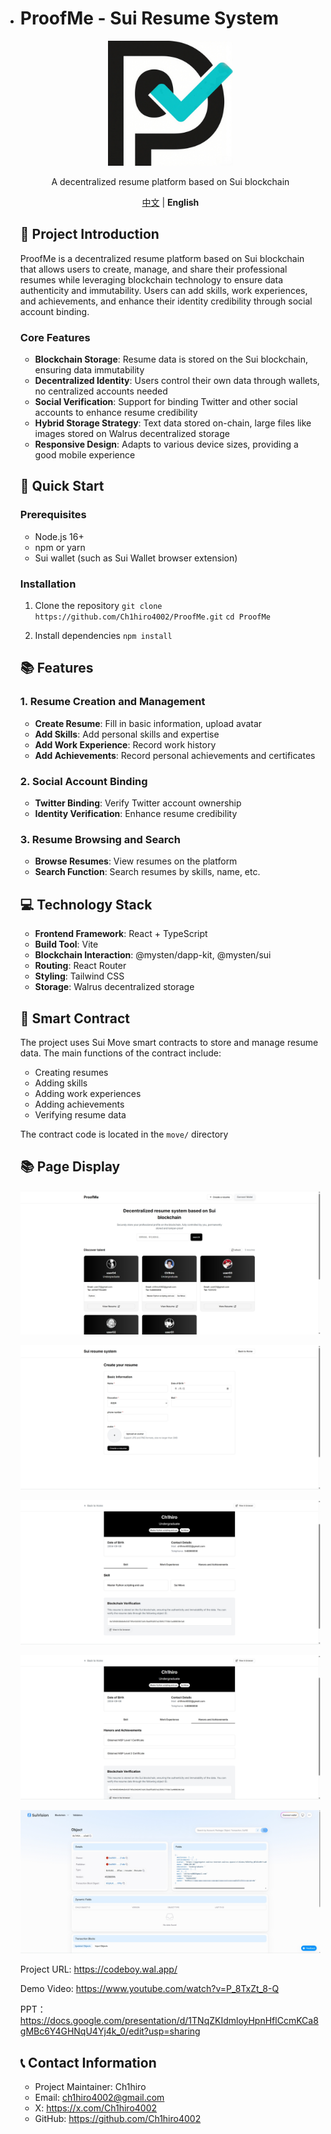 - # ProofMe - Sui Resume System

  <p align="center">
    <img src="./src/assets/logo.png" alt="Sui Resume System Logo" width="200" height="200"/>
  </p>
  
  
  
  
  <p align="center">
    A decentralized resume platform based on Sui blockchain
  </p>
  
  <p align="center">
    <a href="README_CN.md">中文</a> | <strong>English</strong>
  </p>
  
  ## 📖 Project Introduction
  
  ProofMe is a decentralized resume platform based on Sui blockchain that allows users to create, manage, and share their professional resumes while leveraging blockchain technology to ensure data authenticity and immutability. Users can add skills, work experiences, and achievements, and enhance their identity credibility through social account binding.
  
  ### Core Features
  
  - **Blockchain Storage**: Resume data is stored on the Sui blockchain, ensuring data immutability
  - **Decentralized Identity**: Users control their own data through wallets, no centralized accounts needed
  - **Social Verification**: Support for binding Twitter and other social accounts to enhance resume credibility
  - **Hybrid Storage Strategy**: Text data stored on-chain, large files like images stored on Walrus decentralized storage
  - **Responsive Design**: Adapts to various device sizes, providing a good mobile experience
  
  ## 🚀 Quick Start
  
  ### Prerequisites
  
  - Node.js 16+
  - npm or yarn
  - Sui wallet (such as Sui Wallet browser extension)
  
  ### Installation
  
  1. Clone the repository
     `git clone https://github.com/Ch1hiro4002/ProofMe.git`
     `cd ProofMe`

  2. Install dependencies
     `npm install`
  
  ## 📚 Features
  
  ### 1. Resume Creation and Management
  
  - **Create Resume**: Fill in basic information, upload avatar
  - **Add Skills**: Add personal skills and expertise
  - **Add Work Experience**: Record work history
  - **Add Achievements**: Record personal achievements and certificates
  
  ### 2. Social Account Binding
  
  - **Twitter Binding**: Verify Twitter account ownership
  - **Identity Verification**: Enhance resume credibility

  ### 3. Resume Browsing and Search
  
  - **Browse Resumes**: View resumes on the platform
  - **Search Function**: Search resumes by skills, name, etc.

  ## 💻 Technology Stack
  
  - **Frontend Framework**: React + TypeScript
  - **Build Tool**: Vite
  - **Blockchain Interaction**: @mysten/dapp-kit, @mysten/sui
  - **Routing**: React Router
  - **Styling**: Tailwind CSS
  - **Storage**: Walrus decentralized storage
  
  ## 🔗 Smart Contract
  
  The project uses Sui Move smart contracts to store and manage resume data. The main functions of the contract include:
  
  - Creating resumes
  - Adding skills
  - Adding work experiences
  - Adding achievements
  - Verifying resume data
  
  The contract code is located in the `move/` directory
  
  ## 📚 Page Display
  
  ![./doc/images/ProofMe_01.jpg](./doc/images/ProofMe_01.png)
  
  ![./doc/images/ProofMe_02.jpg](./doc/images/ProofMe_02.png)
  
  ![./doc/images/ProofMe_03.jpg](./doc/images/ProofMe_03.png)
  
  ![./doc/images/ProofMe_04.jpg](./doc/images/ProofMe_04.png)
  
  ![./doc/images/ProofMe_05.jpg](./doc/images/ProofMe_05.png)
  
  Project URL: https://codeboy.wal.app/
  
  Demo Video: https://www.youtube.com/watch?v=P_8TxZt_8-Q
  
  PPT：https://docs.google.com/presentation/d/1TNqZKIdmloyHpnHflCcmKCa8gMBc6Y4GHNqU4Yj4k_0/edit?usp=sharing
  
  ## 📞 Contact Information
  
  - Project Maintainer: Ch1hiro
  - Email: ch1hiro4002@gmail.com
  - X: https://x.com/Ch1hiro4002
  - GitHub: https://github.com/Ch1hiro4002
